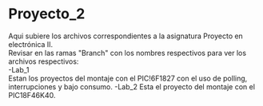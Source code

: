 # Proyecto_2
Aqui subiere los archivos correspondientes a la asignatura Proyecto en electrónica II.   
Revisar en las ramas "Branch" con los nombres respectivos para ver los archivos respectivos:   
-Lab_1   
Estan los proyectos del montaje con el PIC!6F1827 con el uso de polling, interrupciones y bajo consumo.
-Lab_2
Esta el proyecto del montaje con el PIC18F46K40.
